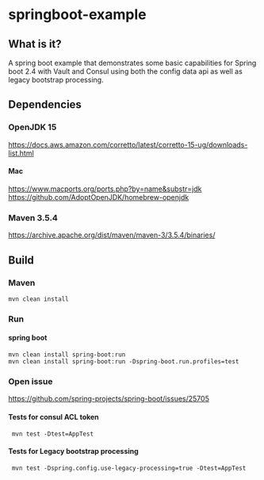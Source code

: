 # springboot-example

## What is it?

A spring boot example that demonstrates some basic capabilities for Spring boot 2.4 with Vault and Consul using both  the config  data api as well as legacy bootstrap processing.

## Dependencies

### OpenJDK  15
https://docs.aws.amazon.com/corretto/latest/corretto-15-ug/downloads-list.html

#### Mac
https://www.macports.org/ports.php?by=name&substr=jdk
https://github.com/AdoptOpenJDK/homebrew-openjdk


### Maven 3.5.4
https://archive.apache.org/dist/maven/maven-3/3.5.4/binaries/

## Build

### Maven

```
mvn clean install
```

### Run

#### spring boot
```
mvn clean install spring-boot:run
mvn clean install spring-boot:run -Dspring-boot.run.profiles=test
```
### Open issue 

https://github.com/spring-projects/spring-boot/issues/25705

#### Tests for consul ACL token

```
 mvn test -Dtest=AppTest
```

#### Tests for Legacy bootstrap processing

```
 mvn test -Dspring.config.use-legacy-processing=true -Dtest=AppTest
```